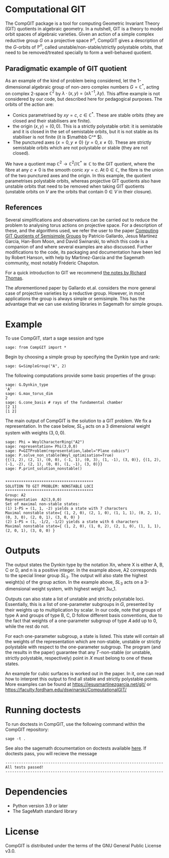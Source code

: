 # Computational GIT

The CompGIT package is a tool for computing Geometric Invariant Theory (GIT) quotients in algebraic geometry. In a nutshell, GIT is a theory to model orbit spaces of algebraic varieties. Given an action of a simple complex reductive group $G$ on a projective space $\mathbb{P}^n$, CompGIT gives a description of the $G$-orbits of $\mathbb{P}^n$, called unstable/non-stable/strictly polystable orbits, that need to be removed/treated specially to form a well-behaved quotient. 

## Paradigmatic example of GIT quotient
As an example of the kind of problem being considered, let the 1-dimensional algebraic group of non-zero complex numbers $G=\mathbb C^*$, acting on complex 2-space $\mathbb C^2$ by $\lambda · (x, y) = (x\lambda^{-1}, \lambda y)$. This affine example is not considered by our code, but described here for pedagogical purposes. The orbits of the action are:
* Conics parametrised by $xy = c$, $c\in \mathbb C^*$. These are stable orbits (they are closed and their stabilisers are finite).
* the origin $(x, y) = (0, 0)$. This is a strictly polystable orbit: it is semistable and it is closed in the set of semistable orbits, but it is not stable as its stabiliser is not finite (it is $\mathbb C^* $).
* The punctured axes $\{x = 0, y\neq 0\}$  $\{y = 0, x\neq 0\}$. These are strictly semistable orbits which are not polystable or stable (they are not closed).

We have a quotient map $\mathbb C^2 \rightarrow \mathbb C^2//\mathbb C^* \cong \mathbb C$ to the GIT quotient, where the fibre at any $c\neq 0$ is the smooth conic $xy=c$. At $0\in \mathbb C$, the fibre is the union of the two punctured axes and the origin. In this example, the quotient parametrises polystable orbits, whereas projective GIT quotients also have unstable orbits that need to be removed when taking GIT quotients (unstable orbits on $V$ are the orbits that contain $0\in V$ in their closure).

## References
Several simplifications and observations can be carried out to reduce the problem to analysing torus actions on projective space. For a description of these, and the algorithms used, we refer the user to the paper [Computing GIT Quotients of Semisimple Groups](https://arxiv.org/abs/2308.08049) by Patricio Gallardo, Jesus Martinez Garcia, Han-Bom Moon, and David Swinarski, to which this code is a companion of and where several examples are also discussed. Further modifications to the code, its packaging and documentation have been led by Robert Hanson, with help by Martinez-Garcia and the Sagemath community, most notably Fréderic Chapoton. 

For a quick introduction to GIT we recommend [the notes by Richard Thomas](https://arxiv.org/abs/math/0512411).

The aforementioned paper by Gallardo et.al. considers the more general case of projective varieties by a reductive group. However, in most applications the group is always simple or semisimple. This has the advantage that we can use existing libraries in Sagemath for simple groups.

# Example 

To use CompGIT, start a sage session and type 

```
sage: from CompGIT import *
```

Begin by choosing a simple group by specifying the Dynkin type and rank: 

```
sage: G=SimpleGroup("A", 2)
```

The following computations provide some basic properties of the group: 

```
sage: G.Dynkin_type 
'A'
sage: G.max_torus_dim 
2
sage: G.cone_basis # rays of the fundamental chamber
[2 1]
[1 2]
```

The main output of CompGIT is the solution to a GIT problem. We fix a representation. In the case below, $SL_3$ acts on a 3 dimensional weight system with weights $(3,0,0)$.

```
sage: Phi = WeylCharacterRing("A2")
sage: representation= Phi(3,0,0)
sage: P=GITProblem(representation,label="Plane cubics")
sage: P.solve_non_stable(Weyl_optimisation=True)
{{(1, 2), (2, 1), (0, 0), (-1, 1), (0, 3), (1, -1), (3, 0)}, {(1, 2), (-1, -2), (2, 1), (0, 0), (1, -1), (3, 0)}}
sage: P.print_solution_nonstable()


***************************************
SOLUTION TO GIT PROBLEM: NONSTABLE LOCI
***************************************
Group: A2
Representation  A2(3,0,0)
Set of maximal non-stable states:
(1) 1-PS = (1, 1, -2) yields a state with 7 characters
Maximal nonstable state={ (1, 2, 0), (2, 1, 0), (1, 1, 1), (0, 2, 1), (0, 3, 0), (2, 0, 1), (3, 0, 0) }
(2) 1-PS = (1, -1/2, -1/2) yields a state with 6 characters
Maximal nonstable state={ (1, 2, 0), (1, 0, 2), (2, 1, 0), (1, 1, 1), (2, 0, 1), (3, 0, 0) }
```


# Outputs 

The output states the Dynkin type by the notation Xn, where X is either A, B, C or D, and n is a positive integer. In the example above, A2 corresponds to the special linear group $SL_3$. The output will also state the highest weight(s) of the group action. In the example above, $SL_3$ acts on a 3-dimensional weight system, with highest weight 3𝜔_1.

Outputs can also state a list of unstable and strictly polystable loci. Essentially, this is a list of one-parameter subgroups in 𝐺, presented by their weights up to multiplication by scalar. In our code, note that groups of type A and groups of type B, C, D follow different basis conventions, due to the fact that weights of a one-parameter subgroup of type 𝐴 add up to 0, while the rest do not. 

For each one-parameter subgroup, a state is listed. This state will contain all the weights of the representation which are non-stable, unstable or strictly polystable with respect to the one-parameter subgroup. The program (and the results in the paper) guarantee that any 𝑇-non-stable (or unstable, strictly polystable, respectively) point in 𝑋 must belong to one of these states. 

An example for cubic surfaces is worked out in the paper. In it, one can read how to interpret this output to find all stable and strictly polystable points. More examples can be found at https://jesusmartinezgarcia.net/git/ or https://faculty.fordham.edu/dswinarski/ComputationalGIT/ 

# Running doctests

To run doctests in CompGIT, use the following command within the CompGIT repository: 

```
sage -t .
```

See also the sagemath dcoumentation on doctests available [here](https://doc.sagemath.org/html/en/developer/doctesting.html). If doctests pass, you will recieve the message 

```
----------------------------------------------------------------------
All tests passed!
----------------------------------------------------------------------
```

# Dependencies 
 - Python version 3.9 or later 
 - The SageMath standard library 

# License
CompGIT is distributed under the terms of the GNU General Public License v3.0. 
